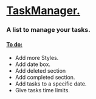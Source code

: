 <h1> <ins> TaskManager.</ins></h1>
<h3> A list to manage your tasks.</h3>
<h4> <ins> To do: </ins> </h4>
<ul> 
  <li>Add more Styles.</li>
  <li>Add date box.</li>
  <li>Add deleted section</li>
  <li>Add completed section.</li>
  <li>Add tasks to a specific date.</li>
  <li>Give tasks time limits.</li>

</ul>

